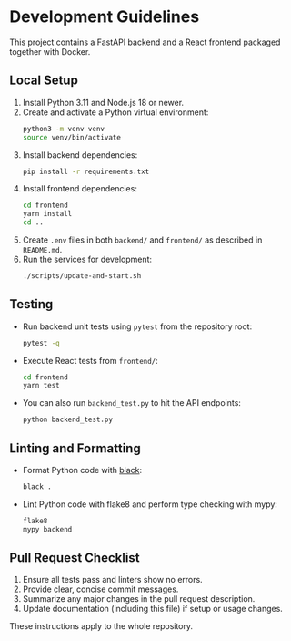 # Development Guidelines

This project contains a FastAPI backend and a React frontend packaged together with Docker.

## Local Setup
1. Install Python 3.11 and Node.js 18 or newer.
2. Create and activate a Python virtual environment:
   ```bash
   python3 -m venv venv
   source venv/bin/activate
   ```
3. Install backend dependencies:
   ```bash
   pip install -r requirements.txt
   ```
4. Install frontend dependencies:
   ```bash
   cd frontend
   yarn install
   cd ..
   ```
5. Create `.env` files in both `backend/` and `frontend/` as described in `README.md`.
6. Run the services for development:
   ```bash
   ./scripts/update-and-start.sh
   ```

## Testing
- Run backend unit tests using `pytest` from the repository root:
  ```bash
  pytest -q
  ```
- Execute React tests from `frontend/`:
  ```bash
  cd frontend
  yarn test
  ```
- You can also run `backend_test.py` to hit the API endpoints:
  ```bash
  python backend_test.py
  ```

## Linting and Formatting
- Format Python code with [black](https://github.com/psf/black):
  ```bash
  black .
  ```
- Lint Python code with flake8 and perform type checking with mypy:
  ```bash
  flake8
  mypy backend
  ```

## Pull Request Checklist
1. Ensure all tests pass and linters show no errors.
2. Provide clear, concise commit messages.
3. Summarize any major changes in the pull request description.
4. Update documentation (including this file) if setup or usage changes.

These instructions apply to the whole repository.
